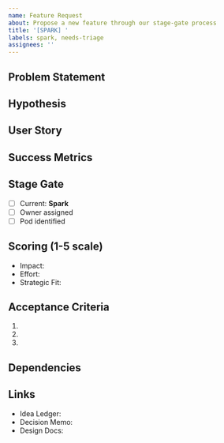 ```yaml
---
name: Feature Request
about: Propose a new feature through our stage-gate process
title: '[SPARK] '
labels: spark, needs-triage
assignees: ''
---
```


## Problem Statement
<!-- Describe the problem this feature solves in 1-3 sentences -->

## Hypothesis
<!-- What do you believe will happen if we build this? -->

## User Story
<!-- As a [persona], I want [capability], so that [benefit] -->

## Success Metrics
<!-- How will we measure success? -->

## Stage Gate
- [ ] Current: **Spark**
- [ ] Owner assigned
- [ ] Pod identified

## Scoring (1-5 scale)
- Impact: 
- Effort: 
- Strategic Fit: 

## Acceptance Criteria
<!-- List specific, testable criteria -->
1. 
2. 
3. 

## Dependencies
<!-- List any blocking dependencies -->

## Links
- Idea Ledger: 
- Decision Memo: 
- Design Docs: